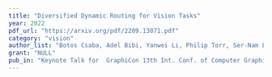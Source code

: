 ```yaml
---
title: "Diversified Dynamic Routing for Vision Tasks"
year: 2022
pdf_url: "https://arxiv.org/pdf/2209.13071.pdf"
category: "vision"
author_list: "Botos Csaba, Adel Bibi, Yanwei Li, Philip Torr, Ser-Nam Lim"
grant: "NULL"
pub_in: "Keynote Talk for  GraphiCon 13th Int. Conf. of Computer Graphics and Vision"
---
```

